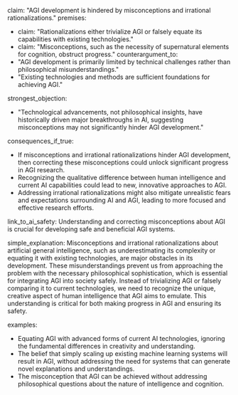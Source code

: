 claim: "AGI development is hindered by misconceptions and irrational rationalizations."
premises:
  - claim: "Rationalizations either trivialize AGI or falsely equate its capabilities with existing technologies."
  - claim: "Misconceptions, such as the necessity of supernatural elements for cognition, obstruct progress."
counterargument_to:
  - "AGI development is primarily limited by technical challenges rather than philosophical misunderstandings."
  - "Existing technologies and methods are sufficient foundations for achieving AGI."

strongest_objection:
  - "Technological advancements, not philosophical insights, have historically driven major breakthroughs in AI, suggesting misconceptions may not significantly hinder AGI development."

consequences_if_true:
  - If misconceptions and irrational rationalizations hinder AGI development, then correcting these misconceptions could unlock significant progress in AGI research.
  - Recognizing the qualitative difference between human intelligence and current AI capabilities could lead to new, innovative approaches to AGI.
  - Addressing irrational rationalizations might also mitigate unrealistic fears and expectations surrounding AI and AGI, leading to more focused and effective research efforts.

link_to_ai_safety: Understanding and correcting misconceptions about AGI is crucial for developing safe and beneficial AGI systems.

simple_explanation: Misconceptions and irrational rationalizations about artificial general intelligence, such as underestimating its complexity or equating it with existing technologies, are major obstacles in its development. These misunderstandings prevent us from approaching the problem with the necessary philosophical sophistication, which is essential for integrating AGI into society safely. Instead of trivializing AGI or falsely comparing it to current technologies, we need to recognize the unique, creative aspect of human intelligence that AGI aims to emulate. This understanding is critical for both making progress in AGI and ensuring its safety.

examples:
  - Equating AGI with advanced forms of current AI technologies, ignoring the fundamental differences in creativity and understanding.
  - The belief that simply scaling up existing machine learning systems will result in AGI, without addressing the need for systems that can generate novel explanations and understandings.
  - The misconception that AGI can be achieved without addressing philosophical questions about the nature of intelligence and cognition.